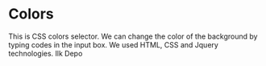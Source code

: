 # Colors
This is CSS colors selector. We can change the color of the background by typing codes in the input box.
We used HTML, CSS and Jquery technologies.
Ilk Depo
